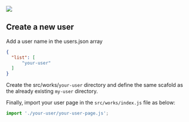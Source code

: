 ![](https://cdn.jsdelivr.net/gh/vicdata4/lit-course/assets/images/logo_.png?v=4&s=100)

## Create a new user

Add a user name in the users.json array

```json
{
  "list": [
      "your-user"
  ]
}
```

Create the src/works/`your-user` directory and define the same scafold as the already existing `my-user` directory.

Finally, import your user page in the `src/works/index.js` file as below:

```js
import './your-user/your-user-page.js';
```
